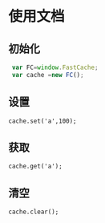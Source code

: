 # 使用文档

## 初始化

```js
 var FC=window.FastCache;
 var cache =new FC();
```

## 设置

```
cache.set('a',100);
```

## 获取

```
cache.get('a');
```

## 清空

```
cache.clear();
```

